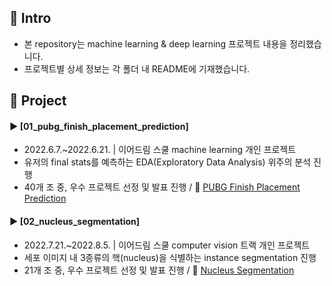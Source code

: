 ####
## 📌 Intro
- 본 repository는 machine learning & deep learning 프로젝트 내용을 정리했습니다.
- 프로젝트별 상세 정보는 각 폴더 내 README에 기재했습니다.
####
## 📌 Project
#### ► [01_pubg_finish_placement_prediction] 
- 2022.6.7.~2022.6.21. | 이어드림 스쿨 machine learning 개인 프로젝트
- 유저의 final stats를 예측하는 EDA(Exploratory Data Analysis) 위주의 분석 진행
- 40개 조 중, 우수 프로젝트 선정 및 발표 진행 / 🔗 [PUBG Finish Placement Prediction](https://drive.google.com/file/d/1yz26V0NXY0HELWS6SWk5FwKcWXonJ9Jc/view?usp=share_link)
####
#### ► [02_nucleus_segmentation] 
- 2022.7.21.~2022.8.5. | 이어드림 스쿨 computer vision 트랙 개인 프로젝트
- 세포 이미지 내 3종류의 핵(nucleus)을 식별하는 instance segmentation 진행
- 21개 조 중, 우수 프로젝트 선정 및 발표 진행 / 🔗 [Nucleus Segmentation](https://drive.google.com/file/d/1RJNDRCeWPNlgSgkD7kC_1u-9MozjumU2/view?usp=share_link)
####
